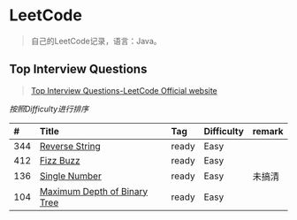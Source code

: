 # LeetCode
> 自己的LeetCode记录，语言：Java。

## Top Interview Questions
> [Top Interview Questions-LeetCode Official website](https://leetcode.com/problemset/top-interview-questions/)

*按照Difficulty进行排序*

| #		| Title                                | Tag               | Difficulty | remark|
| :---  | :------------------------------------| :-----------------| :----------| :-----|  
| 344   | [Reverse String][344]                | ready             | Easy       |       |
| 412   | [Fizz Buzz][412]                     | ready             | Easy       |       |
| 136   | [Single Number][136]                 | ready             | Easy       |未搞清  |
| 104   | [Maximum Depth of Binary Tree][104]  | ready             | Easy       |       |



[344]: problems/notes/top_interview_questions/344
[412]: problems/notes/top_interview_questions/412
[136]: problems/notes/top_interview_questions/136
[104]: problems/notes/top_interview_questions/104